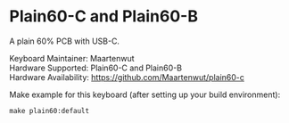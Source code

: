 Plain60-C and Plain60-B
======

A plain 60% PCB with USB-C.

Keyboard Maintainer: Maartenwut  
Hardware Supported: Plain60-C and Plain60-B  
Hardware Availability: https://github.com/Maartenwut/plain60-c

Make example for this keyboard (after setting up your build environment):

    make plain60:default